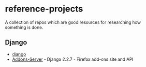 # reference-projects
A collection of repos which are good resources for researching how something is done.

## Django
* [django](https://github.com/django/django)
* [Addons-Server](https://github.com/mozilla/addons-server) - Django 2.2.7 - Firefox add-ons site and API
